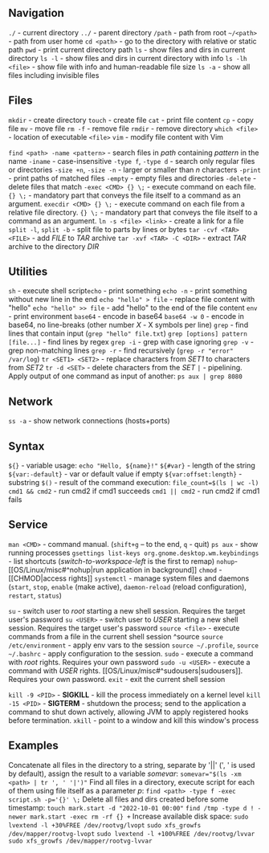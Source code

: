 ## Navigation
`./` - current directory
`../` - parent directory
`/path` - path from root
`~/<path>` - path from user home
`cd <path>` - go to the directory with relative or static path
`pwd` - print current directory path
`ls` - show files and dirs in current directory
`ls -l` - show files and dirs in current directory with info
`ls -lh <file>` - show file with info and human-readable file size
`ls -a` - show all files including invisible files
## Files
`mkdir` - create directory
`touch` - create file
`cat` - print file content
`cp` - copy file
`mv` - move file
`rm -f` - remove file
`rmdir` - remove directory
`which <file>` - location of executable `<file>`
`vim` - modify file content with Vim

`find <path> -name <pattern>` - search files in *path* containing *pattern* in the name
	`-iname` - case-insensitive
	`-type f`, `-type d` - search only regular files or directories
	`-size +n`, `-size -n` - larger or smaller than *n* characters
	`-print` - print paths of matched files
	`-empty` - empty files and directories
	`-delete` - delete files that match
	`-exec <CMD> {} \;` - execute command on each file. `{} \;` - mandatory part that conveys the file itself to a command as an argument.
	`execdir <CMD> {} \;` - execute command on each file from a relative file directory. `{} \;` - mandatory part that conveys the file itself to a command as an argument.
`ln -s <file> <link>` - create a link for a file
`split -l`, `split -b` - split file to parts by lines or bytes
`tar -cvf <TAR> <FILE>` - add *FILE* to *TAR* archive
`tar -xvf <TAR> -C <DIR>` - extract *TAR* archive to the directory *DIR*
## Utilities
`sh` - execute shell script`echo` - print something
`echo -n` - print something without new line in the end
`echo "hello" > file` - replace file content with "hello"
`echo "hello" >> file` - add "hello" to the end of the file content
`env` - print environment
`base64` - encode in base64
`base64 -w 0` - encode in base64, no line-breaks (other number *X* - X symbols per line)
`grep` - find lines that contain input (`grep "hello" file.txt`)
`grep [options] pattern [file...]` - find lines by regex
`grep -i` - grep with case ignoring
`grep -v` - grep non-matching lines
`grep -r` - find recursively (`grep -r "error" /var/log`)
`tr <SET1> <SET2>` - replace characters from *SET1* to characters from *SET2*
`tr -d <SET>` - delete characters from the *SET*
`|` - pipelining. Apply output of one command as input of another: `ps aux | grep 8080`
## Network
`ss -a` - show network connections (hosts+ports)
## Syntax
`${}` - variable usage: `echo "Hello, ${name}!"`
`${#var}` - length of the string
`${var:-default}` - var or default value if empty
`${var:offset:length}` - substring
`$()` - result of the command execution: `file_count=$(ls | wc -l)`
`cmd1 && cmd2` - run cmd2 if cmd1 succeeds
`cmd1 || cmd2` - run cmd2 if cmd1 fails

## Service
`man <CMD>` - command manual. (`shift+g` – to the end, `q` - quit)
`ps aux` - show running processes
`gsettings list-keys org.gnome.desktop.wm.keybindings` - list shortcuts (*switch-to-workspace-left* is the first to remap)
`nohup`- [[OS/Linux/misc#^nohup|run application in background]]
`chmod` - [[CHMOD|access rights]]
`systemctl` - manage system files and daemons (`start`, `stop`, `enable` (make active), `daemon-reload` (reload configuration), `restart`, `status`)

`su` - switch user to *root* starting a new shell session. Requires the target user's password
`su <USER>` - switch user to *USER* starting a new shell session. Requires the target user's password
`source <file>` - execute commands from a file in the current shell session ^source
`source /etc/environment` - apply env vars to the session
`source ~/.profile`, `source ~/.bashrc` - apply configuration to the session.
`sudo` - execute a command with *root* rights. Requires your own password
`sudo -u <USER>` - execute a command with *USER* rights. [[OS/Linux/misc#^sudousers|sudousers]]. Requires your own password.
`exit` - exit the current shell session

`kill -9 <PID>` - **SIGKILL** - kill the process immediately on a kernel level
`kill -15 <PID>` - **SIGTERM** - shutdown the process; send to the application a command to shut down actively, allowing JVM to apply registered hooks before termination.
`xkill` - point to a window and kill this window's process
## Examples
Concatenate all files in the directory to a string, separate by '||' (', ' is used by default), assign the result to a variable *somevar*:
`somevar="$(ls -xm <path> | tr ', ' '|')"`
Find all files in a directory, execute script for each of them using file itself as a parameter *p*:
`find <path> -type f -exec script.sh -p='{}' \;`
Delete all files and dirs created before some timestamp:
`touch mark.start -d "2022-10-01 00:00"`
`find /tmp -type d ! -newer mark.start -exec rm -rf {} +`
Increase available disk space:
`sudo lvextend -l +30%FREE /dev/rootvg/lvopt`
`sudo xfs_growfs /dev/mapper/rootvg-lvopt`
`sudo lvextend -l +100%FREE /dev/rootvg/lvvar`
`sudo xfs_growfs /dev/mapper/rootvg-lvvar`
